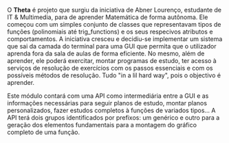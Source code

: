O **Theta** é projeto que surgiu da iniciativa de Abner Lourenço, estudante de IT & Multimedia, para
de aprender Matemática de forma autônoma. Ele começou com um simples conjunto de classes que representavam tipos de funções (polinomiais até trig_functions) e os seus respecivos atributos e comportamentos. A iniciativa cresceu e decidiu-se implementar um sistema que sai da camada do terminal para uma GUI que permita que o utilizador aprenda fora da sala de aulas de forma eficiente. No mesmo, além de aprender, ele poderá exercitar, montar programas de estudo, ter acesso à serviços de resolução de exercícios com os passos essenciais e com os possíveis métodos de resolução. Tudo "in a lil hard way", pois o objectivo é aprender.

Este módulo contará com uma API como intermediária entre a GUI e as informações necessárias para seguir planos de estudo, montar planos personalizados, fazer estudos completos à funções de variados tipos...
A API terá dois grupos identificados por prefixos: um genérico e outro para a geração dos elementos fundamentais para a montagem do gráfico completo de uma função.
